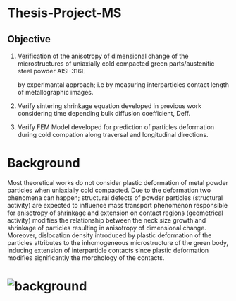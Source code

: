 # Thesis-Project-MS

## Objective

1.  Verification of the anisotropy of dimensional change of the microstructures of uniaxially cold compacted green parts/austenitic steel powder AISI-316L

    by experimantal approach; i.e by measuring interparticles contact length of metallographic images.
    
2.  Verify sintering shrinkage equation developed in previous work considering time depending bulk diffusion coefficient, Deff.

3.  Verify FEM Model developed for prediction of particles deformation during cold compation along traversal and longitudinal directions.


# Background

Most theoretical works do not consider plastic deformation of metal powder particles when uniaxially cold compacted. 
Due to the deformation two phenomena can happen; structural defects of powder particles (structural activity) are expected to influence mass transport phenomenon responsible for anisotropy of shrinkage and extension on contact regions (geometrical activity) modifies the relationship between the neck size growth and shrinkage of particles resulting in anisotropy of dimensional change.
Moreover, dislocation density introduced by plastic deformation of the particles attributes to the inhomogeneous microstructure of the green body, inducing 
extension of interparticle contacts since plastic deformation modifies significantly the morphology of the contacts. 

# ![background ](https://user-images.githubusercontent.com/84547558/224310163-803a90e4-d866-4549-bef1-dc0b167f157a.png)
